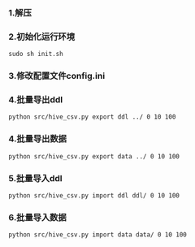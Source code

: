 ### 1.解压

### 2.初始化运行环境

`sudo sh init.sh`

### 3.修改配置文件config.ini

### 4.批量导出ddl

`python src/hive_csv.py export ddl ../ 0 10 100`

### 4.批量导出数据

`python src/hive_csv.py export data ../ 0 10 100`

### 5.批量导入ddl

`python src/hive_csv.py import ddl ddl/ 0 10 100`

### 6.批量导入数据

`python src/hive_csv.py import data data/ 0 10 100`